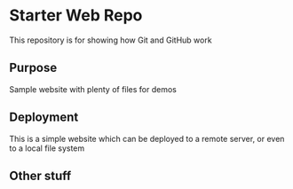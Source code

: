 # Starter Web Repo

This repository is for showing how Git and GitHub work

## Purpose

Sample website with plenty of files for demos

## Deployment

This is a simple website which can be deployed to a remote server, or even to a local file system

## Other stuff

